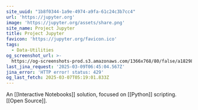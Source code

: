```yaml
---
site_uuid: "1b8f0344-1a9e-4974-a9fa-61c24c3b7cc4"
url: 'https://jupyter.org'
image: 'https://jupyter.org/assets/share.png'
site_name: Project Jupyter
title: Project Jupyter
favicon: 'https://jupyter.org/favicon.ico'
tags:
  - Data-Utilities
og_screenshot_url: >-
  https://og-screenshots-prod.s3.amazonaws.com/1366x768/80/false/a1829811f634d9915047c422949283263533ef7f468f33ecefa85b40de318a14.jpeg
last_jina_request: '2025-03-09T06:45:04.567Z'
jina_error: 'HTTP error! status: 429'
og_last_fetch: 2025-03-07T05:19:01.833Z
---
```


An [[Interactive Notebooks]] solution, focused on [[Python]] scripting.  [[Open Source]].



